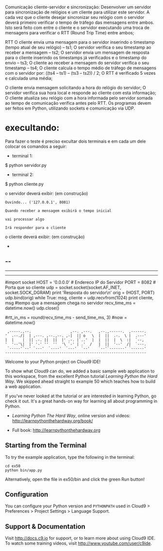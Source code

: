 Comunicação cliente-servidor e sincronização:
Desenvolver um servidor para sincronização de relógios e um cliente para utilizar este servidor.
A cada vez que o cliente desejar sincronizar seu relógio com o servidor deverá primeiro verificar o tempo de tráfego das mensagens entre ambos.
Isto será feito com entre o cliente e o servidor executando uma troca de mensagens para verificar o RTT (Round Trip Time) entre ambos;

RTT
O cliente envia uma mensagem para o servidor inserindo o timestamp (tempo atual de seu relógio) – ts1;
O servidor verifica o seu timestamp ao receber a mensagem – ts2;
O servidor envia um mensagem de resposta para o cliente inserindo os timestamps já verificados e o timestamp do envio – ts3;
O cliente ao receber a mensagem do servidor verifica o seu timestamp – ts4;
O cliente calcula o tempo médio de tráfego de mensagens com o servidor por: ((ts4 – ts1) – (ts3 – ts2)) / 2;
O RTT é verificado 5 vezes e calculada uma média;


O cliente envia mensagem solicitando a hora do relógio do servidor;
O servidor verifica sua hora local e responde ao cliente com esta informação;
O cliente atualiza seu relógio com a hora informada pelo servidor somada ao tempo de comunicação verifica antes pelo RTT.
Os programas devem ser feitos em Python, utilizando sockets e comunicação via UDP.


# execultando:
Para fazer o teste é preciso excultar dois terminais e em cada um dele colocar os comandos a seguir:

- terminal 1:

$ python servidor.py

- terminal 2:

$ python cliente.py

o servidor deverá exibir:
    (em construção)
    
    Ouvindo... ('127.0.0.1', 8081)
    
    Quando receber a mensagem exibirá o tempo inicial
    
    vai processar algo
    
    Irá responder para o cliente
    
    
o cliente deverá exibir:
    (em construção)



-
--
---
----
-----




#import socket
HOST = '0.0.0.0'            # Endereco IP do Servidor
PORT = 8082                 # Porta que so cliente
udp = socket.socket(socket.AF_INET, socket.SOCK_DGRAM)
print 'Resposta do servidor\n'
orig = (HOST, PORT)
udp.bind(orig)
while True:
    msg, cliente = udp.recvfrom(1024)
    print cliente, msg
    #tempo que a mensagem chega no servidor
    recv_time_ms = datetime.now()
udp.close()

#rtt_in_ms = round(recv_time_ms - send_time_ms, 3)
#now = datetime.now()




     ,-----.,--.                  ,--. ,---.   ,--.,------.  ,------.
    '  .--./|  | ,---. ,--.,--. ,-|  || o   \  |  ||  .-.  \ |  .---'
    |  |    |  || .-. ||  ||  |' .-. |`..'  |  |  ||  |  \  :|  `--, 
    '  '--'\|  |' '-' ''  ''  '\ `-' | .'  /   |  ||  '--'  /|  `---.
     `-----'`--' `---'  `----'  `---'  `--'    `--'`-------' `------'
    ----------------------------------------------------------------- 


Welcome to your Python project on Cloud9 IDE!

To show what Cloud9 can do, we added a basic sample web application to this
workspace, from the excellent Python tutorial _Learning Python the Hard Way_.
We skipped ahead straight to example 50 which teaches how to build a web
application.

If you've never looked at the tutorial or are interested in learning Python,
go check it out. It's a great hands-on way for learning all about programming
in Python.

* _Learning Python The Hard Way_, online version and videos: 
http://learnpythonthehardway.org/book/

* Full book: http://learnpythonthehardway.org

## Starting from the Terminal

To try the example application, type the following in the terminal:

```
cd ex50
python bin/app.py
```

Alternatively, open the file in ex50/bin and click the green Run
button!

## Configuration

You can configure your Python version and `PYTHONPATH` used in
Cloud9 > Preferences > Project Settings > Language Support.

## Support & Documentation

Visit http://docs.c9.io for support, or to learn more about using Cloud9 IDE.
To watch some training videos, visit http://www.youtube.com/user/c9ide.
